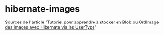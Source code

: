 hibernate-images
================

Sources de l'article "[Tutoriel pour apprendre à stocker en Blob ou OrdImage des images avec Hibernate via les UserType](rpouiller.developpez.com/tutoriels/java/manipulation-images-stockees-blob-ou-ordimage-avec-hibernate-grace-usertype/)"
